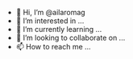 - 👋 Hi, I’m @ailaromag
- 👀 I’m interested in ...
- 🌱 I’m currently learning ...
- 💞️ I’m looking to collaborate on ...
- 📫 How to reach me ...

<!---
ailaromag/ailaromag is a ✨ special ✨ repository because its `README.md` (this file) appears on your GitHub profile.
You can click the Preview link to take a look at your changes.
--->

